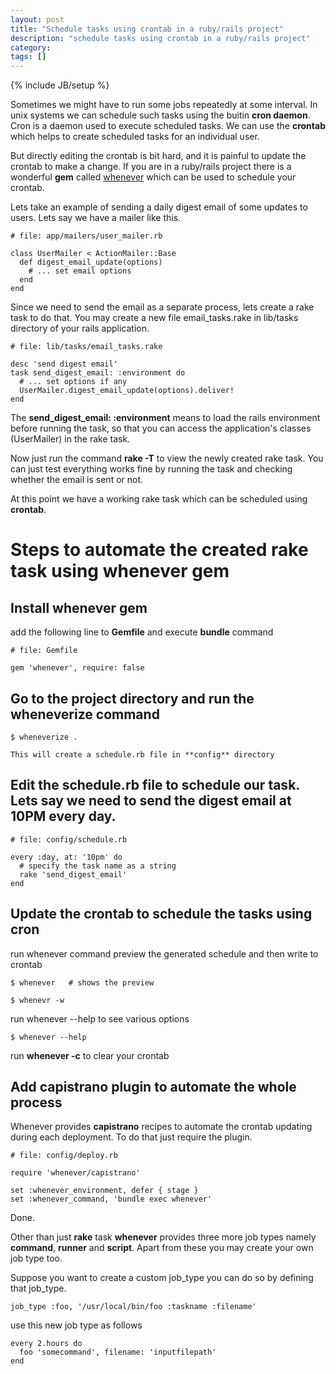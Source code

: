 ```yaml
---
layout: post
title: "Schedule tasks using crontab in a ruby/rails project"
description: "schedule tasks using crontab in a ruby/rails project"
category:
tags: []
---
```

{% include JB/setup %}

Sometimes we might have to run some jobs repeatedly at some interval. In unix systems we can schedule such  tasks using the buitin **cron daemon**. Cron is a daemon used to execute scheduled tasks. We can use the **crontab** which helps to create scheduled tasks for an individual user.

But directly editing the crontab is bit hard, and it is painful to update the crontab to make a change. If you are in a ruby/rails project there is a wonderful **gem** called [whenever](https://github.com/javan/whenever) which can be used to schedule your crontab.

Lets take an example of sending a daily digest email of some updates to users. Lets say we have a mailer like this.

    # file: app/mailers/user_mailer.rb

    class UserMailer < ActionMailer::Base
      def digest_email_update(options)
        # ... set email options
      end
    end

Since we need to send the email as a separate process, lets create a rake task to do that. You may create a new file email_tasks.rake in lib/tasks directory of your rails application.

    # file: lib/tasks/email_tasks.rake

    desc 'send digest email'
    task send_digest_email: :environment do
      # ... set options if any
      UserMailer.digest_email_update(options).deliver!
    end

The **send_digest_email: :environment** means to load the rails environment before running the task, so that you can access the application's classes (UserMailer) in the rake task.

Now just run the command **rake -T** to view the newly created rake task. You can just test everything works fine by running the task and checking whether the email is sent or not.

At this point we have a working rake task which can be scheduled using **crontab**.

# Steps to automate the created rake task using **whenever** gem

## Install whenever gem

  add the following line to **Gemfile** and execute **bundle** command

    # file: Gemfile

    gem 'whenever', require: false

## Go to the project directory and run the **wheneverize** command

    $ wheneverize .

    This will create a schedule.rb file in **config** directory

## Edit the **schedule.rb** file to schedule our task. Lets say we need to send the digest email at 10PM every day.

    # file: config/schedule.rb

    every :day, at: '10pm' do
      # specify the task name as a string
      rake 'send_digest_email'
    end

## Update the **crontab**  to schedule the tasks using **cron**

run whenever command preview the generated schedule and then write to crontab

    $ whenever   # shows the preview

    $ whenevr -w

run whenever --help to see various options

    $ whenever --help

run **whenever -c** to clear your crontab

## Add capistrano plugin to automate the whole process

Whenever provides **capistrano** recipes to automate the crontab updating during each deployment. To do that just require the plugin.

    # file: config/deploy.rb

    require 'whenever/capistrano'

    set :whenever_environment, defer { stage }
    set :whenever_command, 'bundle exec whenever'

Done.

Other than just **rake** task **whenever** provides three more job types namely **command**, **runner** and **script**. Apart from these you may create your own job type too.

Suppose you want to create a custom job_type you can do so by defining that job_type.

    job_type :foo, '/usr/local/bin/foo :taskname :filename'

use this new job type as follows

    every 2.hours do
      foo 'somecommand', filename: 'inputfilepath'
    end